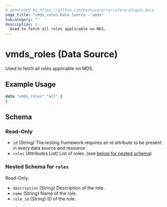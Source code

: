 ```yaml
---
# generated by https://github.com/hashicorp/terraform-plugin-docs
page_title: "vmds_roles Data Source - vmds"
subcategory: ""
description: |-
  Used to fetch all roles applicable on MDS.
---
```


# vmds_roles (Data Source)

Used to fetch all roles applicable on MDS.

## Example Usage

```terraform
data "vmds_roles" "all" {
}
```

<!-- schema generated by tfplugindocs -->
## Schema

### Read-Only

- `id` (String) The testing framework requires an id attribute to be present in every data source and resource
- `roles` (Attributes List) List of roles. (see [below for nested schema](#nestedatt--roles))

<a id="nestedatt--roles"></a>
### Nested Schema for `roles`

Read-Only:

- `description` (String) Description of the role.
- `name` (String) Name of the role.
- `role_id` (String) ID of the role.


